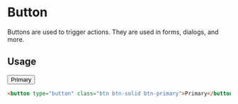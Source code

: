 # Button

Buttons are used to trigger actions. They are used in forms, dialogs, and more.

## Usage

<button type="button" class="btn btn-solid btn-primary">Primary</button>

```html
<button type="button" class="btn btn-solid btn-primary">Primary</button>
```
